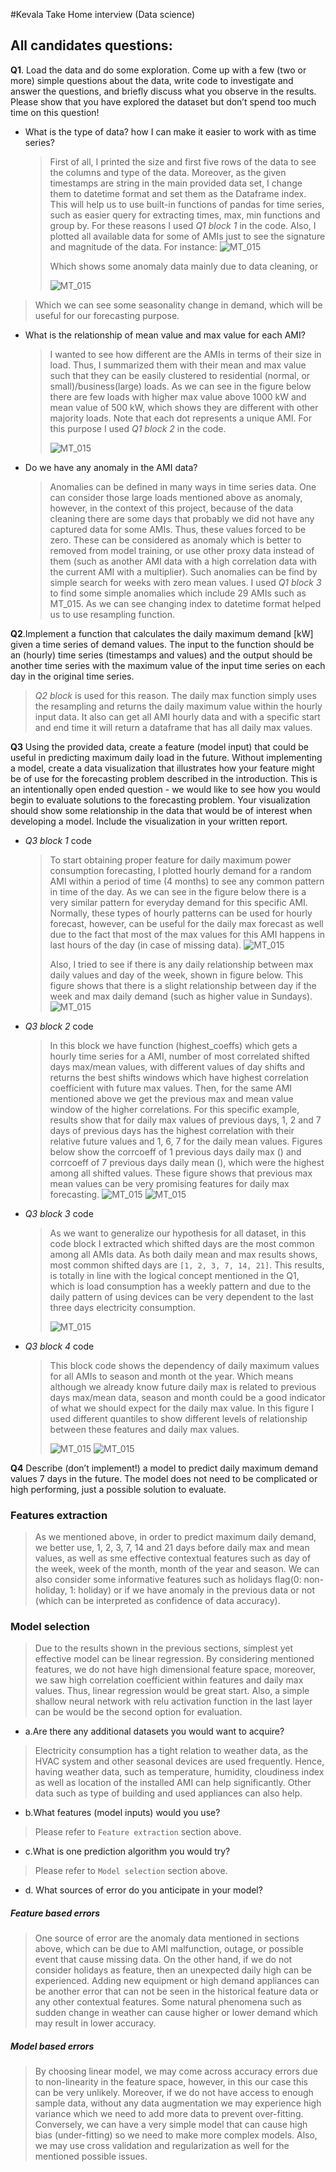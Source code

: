 #Kevala Take Home interview (Data science)

## All candidates questions:
**Q1**. Load the data and do some exploration. Come up with a few (two or more) simple
questions about the data, write code to investigate and answer the questions, and briefly
discuss what you observe in the results. Please show that you have explored the dataset
but don’t spend too much time on this question!

* What is the type of data? how I can make it easier to work with as time series?
    > First of all, I printed the size and first five rows of the data to see the columns and type of the data. 
  > Moreover, as the given timestamps are string in the main provided data set, I change them to datetime format and 
  > set them as the Dataframe index. This will help us to use built-in functions of pandas for time series, such as 
  > easier query for extracting times, max, min functions and group by. For these reasons I used *Q1 block 1* in the code.
  > Also, I plotted all available data for some of AMIs just to see the signature and magnitude of the data. For instance:
  > 	![MT_015](pics/MT_015.png)
  > 
  > Which shows some anomaly data mainly due to data cleaning, or
  > 
  >    ![MT_015](pics/MT_020.png)
  > 
> Which we can see some seasonality change in demand, which will be useful for our forecasting purpose.
  

* What is the relationship of mean value and max value for each AMI?
  > I wanted to see how different are the AMIs in terms of their size in load. Thus, I summarized them with their mean
  > and max value such that they can be easily clustered to residential (normal, or small)/business(large) loads. 
  > As we can see in the figure below there are few loads with higher max value above 1000 kW and mean value of 500 kW,
  > which shows they are different with other majority loads. Note that each dot represents a unique AMI.
  > For this purpose I used *Q1 block 2* in the code. 
  > 
  > ![MT_015](pics/max_mean_all.png)
  > 


* Do we have any anomaly in the AMI data?
  >Anomalies can be defined in many ways in time series data. One can consider those large loads mentioned above as anomaly,
  > however, in the context of this project, because of the data cleaning there are some days that probably we did not
  > have any captured data for some AMIs. Thus, these values forced to be zero. These can be considered as anomaly which
  > is better to removed from model training, or use other proxy data instead of them (such as another AMI data with a 
  > high correlation data with the current AMI with a multiplier). Such anomalies can be find by simple search for 
  > weeks with zero mean values. I used  *Q1 block 3* to find some simple anomalies which include 29 AMIs such as MT_015.
  > As we can see changing index to datetime format helped us to use resampling function.



**Q2**.Implement a function that calculates the daily maximum demand [kW] given a time
series of demand values. The input to the function should be an (hourly) time series
(timestamps and values) and the output should be another time series with the maximum
value of the input time series on each day in the original time series.

  >  *Q2 block* is used for this reason. The daily max function simply uses the resampling and returns the daily
  > maximum value within the hourly input data. It also can get all AMI hourly data and with a specific start and end time
  > it will return a dataframe that has all daily max values.
  > 

**Q3** Using the provided data, create a feature (model input) that could be useful in predicting
maximum daily load in the future. Without implementing a model, create a data
visualization that illustrates how your feature might be of use for the forecasting problem
described in the introduction. This is an intentionally open ended question - we would
like to see how you would begin to evaluate solutions to the forecasting problem. Your
visualization should show some relationship in the data that would be of interest when
developing a model. Include the visualization in your written report.

* *Q3 block 1* code 
  
  >To start obtaining proper feature for daily maximum power consumption forecasting, I plotted hourly demand for a random
  > AMI within a period of time (4 months) to see any common pattern in time of the day. As we can see in the figure below
  > there is a very similar pattern for everyday demand for this specific AMI. Normally, these types of hourly patterns 
  > can be used for hourly forecast, however, can be useful for the daily max forecast as well due to the fact that most 
  > of the max values for this AMI happens in last hours of the day (in case of missing data).
  > ![MT_015](pics/pattern.png)
  > 
  > Also, I tried to see if there is any daily relationship between max daily values and day of the week, shown in figure 
  > below. This figure shows that there is a slight relationship between day if the week and max daily demand (such as 
  > higher value in Sundays). 
  > ![MT_015](pics/dailymax.png)


* *Q3 block 2* code 
  
  >In this block we have function (highest_coeffs) which gets a hourly time series for a AMI, number of most correlated
  > shifted days max/mean values, with different values of day shifts and returns the best shifts windows which have highest 
  > correlation coefficient with future max values. Then, for the same AMI mentioned above we get the previous max and
  > mean value window of the higher correlations. For this specific example, results show that for daily max values of previous
  >days, 1, 2 and 7 days of previous days has the highest correlation with their relative future values and 1, 6, 7 for
  > the daily mean values. Figures below show the corrcoeff of 1 previous days daily max () and 
  > corrcoeff of 7 previous days daily mean (), which were the highest among all shifted values.
  > These figure shows that previous max mean values can be very promising features for daily max forecasting.
  > ![MT_015](pics/maxcoeff1.png)
  > ![MT_015](pics/meancoeff7.png)


* *Q3 block 3* code 
  
  >As we want to generalize our hypothesis for all dataset, in this code block I extracted which shifted days are 
  > the most common among all AMIs data. As both daily mean and max results shows, most common shifted days are
  > `[1, 2, 3, 7, 14, 21]`. This results, is totally in line with the logical concept mentioned in the Q1, which is 
  > load consumption has a weekly pattern and due to the daily pattern of using devices can be very dependent to the 
  > last three days electricity consumption.
  > 
  > ![MT_015](pics/allshifteddays.png)


* *Q3 block 4* code 
  
  >This block code shows the dependency of daily maximum values for all AMIs to season and month ot the year. Which means 
  > although we already know future daily max is related to previous days max/mean data, season and month could be a good 
  > indicator of what we should expect for the daily max value. In this figure I used different quantiles to show 
  > different levels of relationship between these features and daily max values.
  > 
  > ![MT_015](pics/months.png)
  > ![MT_015](pics/seasons.png)

**Q4** Describe (don’t implement!) a model to predict daily maximum demand values 7 days in
the future. The model does not need to be complicated or high performing, just a
possible solution to evaluate.

  ### Features extraction
  >As we mentioned above, in order to predict maximum daily demand, we better use, 1, 2, 3, 7, 14 and 21 days before 
  > daily max and mean values, as well as sme effective contextual features such as day of the week, week of the month,
  > month of the year and season. We can also consider some informative features such as holidays flag(0: non-holiday, 
  > 1: holiday) or if we have anomaly in the previous data or not (which can be interpreted as confidence of data accuracy).
  
   ### Model selection
  >Due to the results shown in the previous sections, simplest yet effective model can be linear regression. By considering
  >mentioned features, we do not have high dimensional feature space, moreover, we saw high correlation coefficient within
  > features and daily max values. Thus, linear regression would be great start. Also, a simple shallow neural network 
  > with relu activation function in the last layer can be would be the second option for evaluation.
  
- a.Are there any additional datasets you would want to acquire?
>Electricity consumption has a tight relation to weather data, as the HVAC system and other seasonal devices are used 
> frequently. Hence, having weather data, such as temperature, humidity, cloudiness index as well as location of the 
> installed AMI can help significantly. Other data such as type of building and used appliances can also help.
> 

- b.What features (model inputs) would you use?
>Please refer to ``Feature extraction`` section above.

- c.What is one prediction algorithm you would try?
>Please refer to ``Model selection`` section above.

- d. What sources of error do you anticipate in your model?

##### Feature based errors
>One source of error are the anomaly data mentioned in sections above, which can be due to AMI malfunction, outage, or
> possible event that cause missing data. On the other hand, if we do not consider holidays as feature, then an unexpected 
> daily high can be experienced. Adding new equipment or high demand appliances can be another error that can not be seen 
> in the historical feature data or any other contextual features. Some natural phenomena such as sudden change in weather
> can cause higher or lower demand which may result in lower accuracy. 
> 
 ##### Model based errors
>By choosing linear model, we may come across accuracy errors due to non-linearity in the feature space, however, 
> in this our case this can be very unlikely. Moreover, if we do not have access to enough sample data, without any data
> augmentation we may experience high variance  which we need to add more data to prevent over-fitting. Conversely, 
> we can have a very simple model that can cause high bias (under-fitting) so we need to make more complex models. Also,
> we may use cross validation and regularization as well for the mentioned possible issues.
